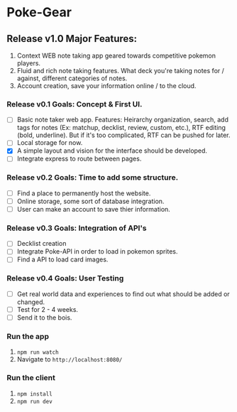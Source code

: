 # Poke-Gear
## Release v1.0 Major Features:
1. Context WEB note taking app geared towards competitive pokemon players.
2. Fluid and rich note taking features. What deck you're taking notes for / against, different categories of notes.
3. Account creation, save your information online / to the cloud.

### Release v0.1 Goals: Concept & First UI.
- [ ] Basic note taker web app. Features: Heirarchy organization, search, add tags for notes (Ex: matchup, decklist, review, custom, etc.), RTF editing (bold, underline). But if it's too complicated, RTF can be pushed for later.
- [ ] Local storage for now.
- [X] A simple layout and vision for the interface should be developed.
- [ ] Integrate express to route between pages.

### Release v0.2 Goals: Time to add some structure.
- [ ] Find a place to permanently host the website.
- [ ] Online storage, some sort of database integration.
- [ ] User can make an account to save thier information.

### Release v0.3 Goals: Integration of API's
- [ ] Decklist creation
- [ ] Integrate Poke-API in order to load in pokemon sprites.
- [ ] Find a API to load card images.

### Release v0.4 Goals: User Testing
- [ ] Get real world data and experiences to find out what should be added or changed.
- [ ] Test for 2 - 4 weeks.
- [ ] Send it to the bois.

### Run the app
1. ```npm run watch```
2. Navigate to ```http://localhost:8080/```


### Run the client
1. ```npm install```
2. ```npm run dev```
